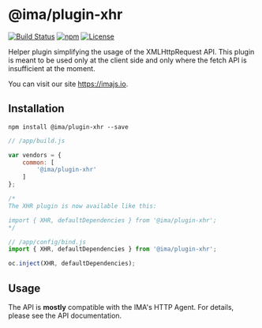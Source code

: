# @ima/plugin-xhr

[![Build Status](https://travis-ci.org/seznam/IMA.js-plugins.svg?branch=master)](https://travis-ci.org/seznam/IMA.js-plugin-xhr)
[![npm](http://img.shields.io/npm/v/@ima/plugin-xhr.svg)](https://www.npmjs.com/package/ima-plugin-xhr)
[![License](https://img.shields.io/npm/l/@ima/plugin-xhr.svg)](LICENSE)

Helper plugin simplifying the usage of the XMLHttpRequest API. This plugin is
meant to be used only at the client side and only where the fetch API is
insufficient at the moment.

You can visit our site <https://imajs.io>.

## Installation

```
npm install @ima/plugin-xhr --save
```

```javascript
// /app/build.js

var vendors = {
	common: [
		'@ima/plugin-xhr'
	]
};

/*
The XHR plugin is now available like this:

import { XHR, defaultDependencies } from '@ima/plugin-xhr';
*/
```

```javascript
// /app/config/bind.js
import { XHR, defaultDependencies } from '@ima/plugin-xhr';

oc.inject(XHR, defaultDependencies);
```

## Usage

The API is **mostly** compatible with the IMA's HTTP Agent. For details, please
see the API documentation.

